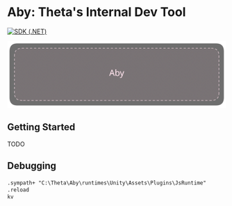 # Aby: Theta's Internal Dev Tool

[![SDK (.NET)](https://github.com/ThetaStudioDev/Aby/actions/workflows/sdk.yml/badge.svg?branch=main&event=workflow_run)](https://github.com/ThetaStudioDev/Aby/actions/workflows/sdk.yml)

![Aby Masthead](./.github/assets/masthead.excalidraw.svg)

## Getting Started

TODO

## Debugging

```
.sympath+ "C:\Theta\Aby\runtimes\Unity\Assets\Plugins\JsRuntime"
.reload
kv
```